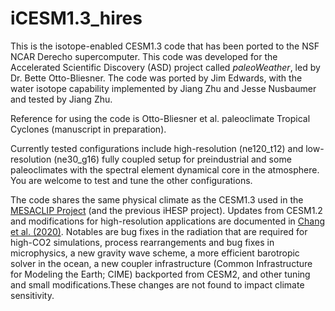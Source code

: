 # iCESM1.3_hires

This is the isotope-enabled CESM1.3 code that has been ported to the NSF NCAR Derecho supercomputer. This code was developed for the Accelerated Scientific Discovery (ASD) project called *paleoWeather*, led by Dr. Bette Otto-Bliesner. The code was ported by Jim Edwards, with the water isotope capability implemented by Jiang Zhu and Jesse Nusbaumer and tested by Jiang Zhu.

Reference for using the code is Otto-Bliesner et al. paleoclimate Tropical Cyclones (manuscript in preparation).

Currently tested configurations include high-resolution (ne120_t12) and low-resolution (ne30_g16) fully coupled setup for preindustrial and some paleoclimates with the spectral element dynamical core in the atmosphere. You are welcome to test and tune the other configurations.

The code shares the same physical climate as the CESM1.3 used in the [MESACLIP Project](https://project.cgd.ucar.edu/projects/MESACLIP/index.html) (and the previous iHESP project). Updates from CESM1.2 and modifications for high-resolution applications are documented in [Chang et al. (2020)](https://doi.org/10.1029/2020MS002298). Notables are bug fixes in the radiation that are required for high-CO2 simulations, process rearrangements and bug fixes in microphysics, a new gravity wave scheme, a more efficient barotropic solver in the ocean, a new coupler infrastructure (Common Infrastructure for Modeling the Earth; CIME) backported from CESM2, and other tuning and small modifications.These changes are not found to impact climate sensitivity.
